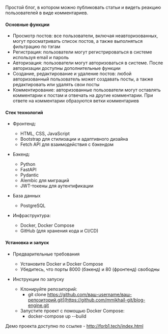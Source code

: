 Простой блог, в котором можно публиковать статьи и видеть реакцию пользователей в виде комментариев.

#### Основные функции
- Просмотр постов: все пользователи, включая неавторизованных, могут просматривать список постов, а также выполняться фильтрацию по тэгам
- Регистрация: пользователи могут регистрироваться в системе используя email и пароль
- Авторизация: пользователи могут авторизоваться в системе. После авторизации доступны дополнительные функции
- Создание, редактирование и удаление постов: любой авторизованный пользователь может создавать посты, а также редактировать или удалять свои посты
- Комментирование: авторизованные пользователи могут оставлять комментарии к постам и отвечать на другие комментарии. При ответе на комментарии образуются ветки комментариев

#### Стек технологий
- Фронтенд:
  - HTML, CSS, JavaScript
  - Bootstrap для стилизации и адаптивного дизайна
  - Fetch API для взаимодействия с бэкендом

- Бэкенд:
  - Python
  - FastAPI
  - Pydantic
  - Alembic для миграций
  - JWT-токены для аутентификации

- База данных
  - PostgreSQL

- Инфраструктура:
  - Docker, Docker Compose
  - GitHub (для хранения кода и CI/CD)

#### Установка и запуск

- Предварительные требования
  - Установите Docker и Docker Compose
  - Убедитесь, что порты 8000 (бэкенд) и 80 (фронтенд) свободны

- Инструкции по запуску
  - Клонируйте репозиторий:
    - git clone https://github.com/ваш-username/ваш-репозиторий.git](https://github.com/mmikhail-git/blog-engine.git
  - Запустите проект с помощью Docker Compose:
    - docker-compose up --build

 Демо проекта доступно по ссылке - http://forb1.tech/index.html 
